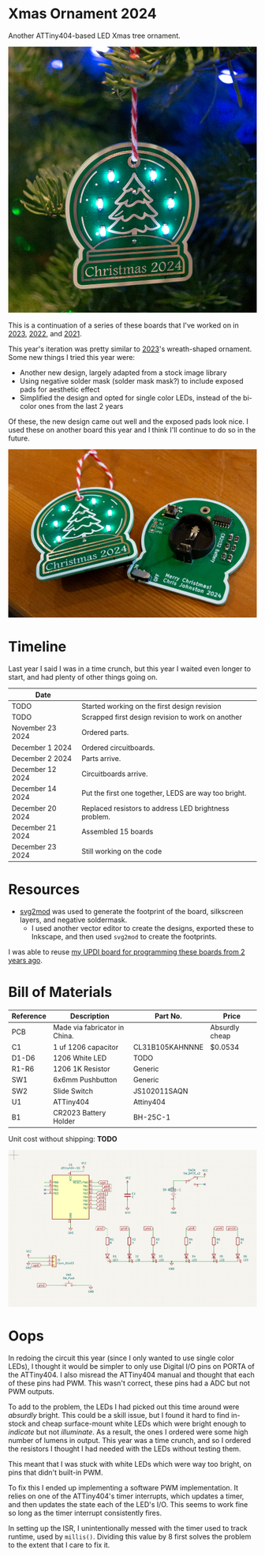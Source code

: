 # Xmas Ornament 2024

Another ATTiny404-based LED Xmas tree ornament.

![image of the ornament hanging from a tree](img/ornament_front.png)

This is a continuation of a series of these boards that I've worked on in [2023], [2022], and [2021].

[2023]: https://github.com/Chris-Johnston/ornament2023/
[2022]: https://github.com/Chris-johnston/ornament2022
[2021]: https://github.com/Chris-Johnston/snowflake-ornament

This year's iteration was pretty similar to [2023]'s wreath-shaped ornament. Some new things I tried this year were:

- Another new design, largely adapted from a stock image library
- Using negative solder mask (solder mask mask?) to include exposed pads for aesthetic effect
- Simplified the design and opted for single color LEDs, instead of the bi-color ones from the last 2 years

Of these, the new design came out well and the exposed pads look nice. I used these on another board this year and I think I'll continue to do so in the future.

![image of the ornaments sitting on a table](img/ornament_table.png)

# Timeline

Last year I said I was in a time crunch, but this year I waited even longer to start, and had plenty of other things going on.

| Date | |
| - | - | 
| TODO | Started working on the first design revision |
| TODO | Scrapped first design revision to work on another |
| November 23 2024 | Ordered parts. |
| December 1 2024 | Ordered circuitboards. |
| December 2 2024 | Parts arrive. |
| December 12 2024 | Circuitboards arrive. | 
| December 14 2024 | Put the first one together, LEDS are way too bright. |
| December 20 2024 | Replaced resistors to address LED brightness problem. |
| December 21 2024 | Assembled 15 boards |
| December 23 2024 | Still working on the code |

# Resources

- [svg2mod](https://github.com/svg2mod/svg2mod) was used to generate the footprint of the board, silkscreen layers, and negative soldermask.
  - I used another vector editor to create the designs, exported these to Inkscape, and then used `svg2mod` to create the footprints.

I was able to reuse [my UPDI board for programming these boards from 2 years ago](https://github.com/Chris-johnston/ornament2022?tab=readme-ov-file#changes-from-last-years-version).

# Bill of Materials

| Reference | Description | Part No. | Price |
| -- | -- | -- | -- |
| PCB | Made via fabricator in China. | | Absurdly cheap |
| C1 | 1 uf 1206 capacitor | CL31B105KAHNNNE | $0.0534 |
| D1-D6 | 1206 White LED | TODO | |
| R1-R6 | 1206 1K Resistor | Generic | |
| SW1 | 6x6mm Pushbutton | Generic | |
| SW2 | Slide Switch | JS102011SAQN | |
| U1 | ATTiny404 | Attiny404 | | 
| B1 | CR2023 Battery Holder | BH-25C-1 | |

Unit cost without shipping: **TODO**

![schematic screenshot in case I'm too lazy to open up kicad](img/schematic.png)

# Oops

In redoing the circuit this year (since I only wanted to use single color LEDs), I thought it would be simpler to only use Digital I/O pins on PORTA of the ATTiny404. I also misread the ATTiny404 manual and thought that each of these pins had PWM. This wasn't correct, these pins had a ADC but not PWM outputs.

To add to the problem, the LEDs I had picked out this time around were _absurdly_ bright. This could be a skill issue, but I found it hard to find in-stock and cheap surface-mount white LEDs which were bright enough to *indicate* but not *illuminate*. As a result, the ones I ordered were some high number of lumens in output. This year was a time crunch, and so I ordered the resistors I thought I had needed with the LEDs without testing them.

This meant that I was stuck with white LEDs which were way too bright, on pins that didn't built-in PWM.

To fix this I ended up implementing a software PWM implementation. It relies on one of the ATTiny404's timer interrupts, which updates a timer, and then updates the state each of the LED's I/O. This seems to work fine so long as the timer interrupt consistently fires.

In setting up the ISR, I unintentionally messed with the timer used to track runtime, used by `millis()`. Dividing this value by 8 first solves the problem to the extent that I care to fix it.